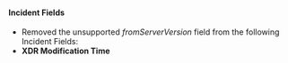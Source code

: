 
#### Incident Fields
- Removed the unsupported *fromServerVersion* field from the following Incident Fields:
- **XDR Modification Time**
